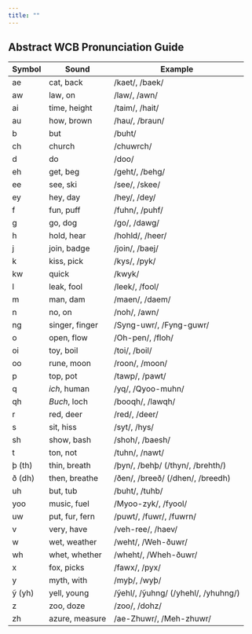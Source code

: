 ```yaml
---
title: ""
---
```



## Abstract WCB Pronunciation Guide

| Symbol | Sound          | Example                             |
| ------ | -------------- | ----------------------------------- |
| ae     | cat, back      | /kaet/, /baek/                      |
| aw     | law, on        | /law/, /awn/                        |
| ai     | time, height   | /taim/, /hait/                      |
| au     | how, brown     | /hau/, /braun/                      |
| b      | but            | /buht/                              |
| ch     | church         | /chuwrch/                           |
| d      | do             | /doo/                               |
| eh     | get, beg       | /geht/, /behg/                      |
| ee     | see, ski       | /see/, /skee/                       |
| ey     | hey, day       | /hey/, /dey/                        |
| f      | fun, puff      | /fuhn/, /puhf/                      |
| g      | go, dog        | /go/, /dawg/                        |
| h      | hold, hear     | /hohld/, /heer/                     |
| j      | join, badge    | /join/, /baej/                      |
| k      | kiss, pick     | /kys/, /pyk/                        |
| kw     | quick          | /kwyk/                              |
| l      | leak, fool     | /leek/, /fool/                      |
| m      | man, dam       | /maen/, /daem/                      |
| n      | no, on         | /noh/, /awn/                        |
| ng     | singer, finger | /Syng-uwr/, /Fyng-guwr/             |
| o      | open, flow     | /Oh-pen/, /floh/                    |
| oi     | toy, boil      | /toi/, /boil/                       |
| oo     | rune, moon     | /roon/, /moon/                      |
| p      | top, pot       | /tawp/, /pawt/                      |
| q      | _ich_, human   | /yq/, /Qyoo-muhn/                   |
| qh     | _Buch_, loch   | /booqh/, /lawqh/                    |
| r      | red, deer      | /red/, /deer/                       |
| s      | sit, hiss      | /syt/, /hys/                        |
| sh     | show, bash     | /shoh/, /baesh/                     |
| t      | ton, not       | /tuhn/, /nawt/                      |
| þ (th) | thin, breath   | /þyn/, /behþ/ (/thyn/, /brehth/)    |
| ð (dh) | then, breathe  | /ðen/, /breeð/ (/dhen/, /breedh)    |
| uh     | but, tub       | /buht/, /tuhb/                      |
| yoo    | music, fuel    | /Myoo-zyk/, /fyool/                 |
| uw     | put, fur, fern | /puwt/, /fuwr/, /fuwrn/             |
| v      | very, have     | /veh-ree/, /haev/                   |
| w      | wet, weather   | /weht/, /Weh-ðuwr/                  |
| wh     | whet, whether  | /wheht/, /Wheh-ðuwr/                |
| x      | fox, picks     | /fawx/, /pyx/                       |
| y      | myth, with     | /myþ/, /wyþ/                        |
| ỹ (yh) | yell, young    | /ỹehl/, /ỹuhng/ (/yhehl/, /yhuhng/) |
| z      | zoo, doze      | /zoo/, /dohz/                       |
| zh     | azure, measure | /ae-Zhuwr/, /Meh-zhuwr/             |
